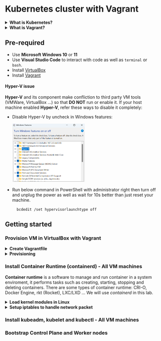 # Kubernetes cluster with Vagrant

<details><summary><b>What is Kubernetes?</b></summary>


**Kubernetes (K8s)** is an open-source platform that is used to deploy and manage container. Below are some basic concepts in Kubernetes:

- **Node:** A server as cloud instance, VM of premise or computer where container can be deployed and run. There are 2 types:

    **Worker Node:**

    **Control Plan (Master) Node:**

- **Pod:** A group of containers deployed in the same **Node**. Each pod has a unique IP and shares network as well as storage resources to each other.

- **ReplicaSet:** This resource is used to manage a specify number of **Pods** are running for some purpose.
    
    *Example: If you want to have and persist 3 pods for your web app you have to define them in yaml/yml file.*

    <img src="/images/ReplicaSet.png" width=25% height=25%>

    *This yaml/yml file ensures your nginx app will always has 3 pods running **"replicas: 3"** in the same time with ReplicaSet resource.*        

- **Deployment:** This resource is used to deploy and manage **Pods** and **ReplicaSets**. It can update and rollback **Pods** via **ReplicaSet**.
    
    *Example: Your web app needs to have 2 versions. 1 is for lastest update and 1 is for backup version to rollback once it has accident. Therefore, you have to define 2 ReplicaSets in a Deployment yaml/yml file.*

    <img src="/images/Deployment.png" width=25% height=25%>

    *In this file, if you want to update app version, you just need to change the image then Kubenetes will create a new ReplicaSet with lastest image version for Pods.*

![](/images/Deployment_ReplicaSet_Pod.png)

- **StatefulSets** is a controller that is used to manage stability and consistency application. The best pactice is Database.

- **DaemonSets** is used to deploy an application pod to all node in cluster.

    *Example: You want to setup an Prometheus for all node to monitor. DaemonSets will help easily* 

</details>

<details><summary><b>What is Vagrant?</b></summary>

**Vagrant** is a tool to create infrastructure in virtual machine enviroment. It is **IaC** (Infrastructure as Code) on premise system that may help to define and manage virtual machines using code.

</details>

## Pre-required
- Use **Microsoft Windows 10** or **11**
- Use **Visual Studio Code** to interact with code as well as ``terminal`` or ``bash``.
- Install [VirtualBox](https://www.virtualbox.org/wiki/Downloads)
- Install [Vagrant](https://developer.hashicorp.com/vagrant/downloads)


#### Hyper-V issue

**Hyper-V** and its component make confliction to third party VM tools (VMWare, VirtualBox ...) so that **DO NOT** run or enable it. If your host machine enabled **Hyper-V**, refer these ways to disable it completely:
 
- Disable Hyper-V by uncheck in Windows features:

    <img src="/images/disable%20hyper%20v%20in%20windows%20features.png" width=50% height=50%>

- Run below command in PowerShell with administrator right then turn off and unplug the power as well as wait for 10s better than just reset your machine.

        bcdedit /set hypervisorlaunchtype off


## Getting started

### Provision VM in VirtualBox with Vagrant

<details><summary><b>Create Vagrantfile</b></summary>

Run `vagrant init` or create a file with *Vagrantfile* name.

Use as below code or [Vagrantfile](./Vagrantfile):

```
# -*- mode: ruby -*-
# vi:set ft=ruby sw=2 ts=2 sts=2:

# Define the number of control plane (MASTER_NODE) and node (WORKER_NODE)
NUM_MASTER_NODE = 1
NUM_WORKER_NODE = 2

IP_NW = "192.168.56."
MASTER_IP_START = 1
NODE_IP_START = 2

# All Vagrant configuration is done below. The "2" in Vagrant.configure
# configures the configuration version (we support older styles for
# backwards compatibility). Please don't change it unless you know what
# you're doing.
Vagrant.configure("2") do |config|
  # The most common configuration options are documented and commented below.
  # For a complete reference, please see the online documentation at
  # https://docs.vagrantup.com.

  # Every Vagrant development environment requires a box. You can search for
  # boxes at https://vagrantcloud.com/search.
  # Here are some key details about the "ubuntu/bionic64" Vagrant box:
    # Operating System: Ubuntu 18.04 LTS (Bionic Beaver)
        # Ubuntu 18.04 LTS will receive security updates and bug fixes 
        # from Canonical, the company behind Ubuntu, until April 2023 
        # for desktop and server versions, and until April 2028 for 
        # server versions with Extended Security Maintenance (ESM) enabled.
    # Architecture: x86_64 (64-bit)
    # Disk Size: 10 GB
    # RAM: 2 GB
    # CPUs: 2
    # Desktop Environment: None (headless)
    # Provider: VirtualBox
  config.vm.box = "ubuntu/bionic64"

  # Disable automatic box update checking. If you disable this, then
  # boxes will only be checked for updates when the user runs
  # `vagrant box outdated`. This is not recommended.
  config.vm.box_check_update = false

  # View the documentation for the VirtualBox for more
  # information on available options.
  # https://developer.hashicorp.com/vagrant/docs/providers/virtualbox/configuration

  # Provision Control Plane
  (1..NUM_MASTER_NODE).each do |i|
      config.vm.define "kubemaster" do |node|
        node.vm.provider "virtualbox" do |vb|
            vb.name = "kubemaster"
            vb.memory = 2048
            vb.cpus = 2
        end
        node.vm.hostname = "kubemaster"
        node.vm.network :private_network, ip: IP_NW + "#{MASTER_IP_START + i}"
      end
  end


  # Provision Nodes
  (1..NUM_WORKER_NODE).each do |i|
    config.vm.define "kubenode0#{i}" do |node|
        node.vm.provider "virtualbox" do |vb|
            vb.name = "kubenode0#{i}"
            vb.memory = 2048
            vb.cpus = 2
        end
        node.vm.hostname = "kubenode0#{i}"
        node.vm.network :private_network, ip: IP_NW + "#{NODE_IP_START + i}"
    end
  end
end
```

In this **Vagrantfile**, we simply specify:
- Number of virtual machines: ``NUM_MASTER_NODE``, ``NUM_WORKER_NODE``
- IP address: ``IP_NW``, ``MASTER_IP_START``, ``NODE_IP_START``
- Private networking connectivity: ``node.vm.network``
- Unique hostname: ``node.vm.hostname``
- Operating system: ``config.vm.box``
- System resources: ``vb.memory``, ``vb.cpus``
- GUI of VM Machine: `vb.gui`

**Vagrantfile** uses **Ruby** syntax. Refer [here](https://developer.hashicorp.com/vagrant/docs/vagrantfile) to get more information when modifying **Vagrantfile**.

</details>

<details><summary><b>Provisioning</b></summary>

1. Run this command

        vagrant up

    In this step, we may stuck when each machine is bootstrapped because of **Hyper-V** or hardware compatibility.

    ![](/images/stucking%20error.png)

    <img src="/images/stucking%20error%202.png" width=50% height=50%>

    If you do all ways in [Hyper-V issue](#hyper-v-issue) and still get this stucking:
    - Press "Enter" button to trigger manually from VM GUI. 
    - Increase boot_timeout (default is 300s) as terminal message in `Vagrantfile` (This is not the best practice to solve the issue).

        <img src="/images/increase%20boot_timeout.png" width=50% height=50%>
    
    - Remove the stucked-machine in **VirtualBox** and its resource in directory *"C:\Users\YourUser\VirtualBox VMs/"* then `vagrant up` again.
    - Re-install Windows OS (The last choice).

2. Verify provisioned-VM by command:

        vagrant status

    Result:

    <img src="/images/vagrant%20status.png" width=75% height=75%>

3. Remote to each node via ssh using command:

    Kubemaster

        vagrant ssh kubemaster

    Kubenode01

        vagrant ssh kubenode01

    Kubenode02

        vagrant ssh kubenode02



**Vagrant** fowards port 22 and generates keypair for `ssh` by itself so that we do not need to define them in `Vagrantfile`. Refer [Vagrant: SSH Sharing](https://developer.hashicorp.com/vagrant/docs/share/ssh) and [Vagrantfile: config.ssh](https://developer.hashicorp.com/vagrant/docs/vagrantfile/ssh_settings) for more information.

</details>

### Install Container Runtime (containerd) - All VM machines

**Container runtime** is a software to manage and run container in a system enviroment, it performs tasks such as creating, starting, stopping and deleting containers. There are some types of container runtime: CRI-O, Docker Engine, rkt (Rocket), LXC/LXD ... We will use *containerd* in this lab.

<details><summary><b>Load kernel modules in Linux</b></summary>

Run

    cat <<EOF | sudo tee /etc/modules-load.d/k8s.conf
    overlay
    br_netfilter
    EOF

    sudo modprobe overlay
    sudo modprobe br_netfilter

- Above commands help to define `overlay` and `br_netfilter` kernel module into `k8s.conf` file. `modules-load.d` is a system directory for configuring the kernel module loading process with `.conf` file that specifies the modules will be loaded when system boots up.

- `overlay` module is required when using Docker and Kubenetes because it can create a writeable layer on top of read-only image, allowing multiple containers to share the same image while still maintaining their own file systems.

- `br_netfilter` module supports to filter network packet during the network connection of the Linux kernel. Linux Bridge is a virtual network device that allows multiple physical or virtual network interfaces to be connected to each other to form a single network segment. The br_netfilter module is required to enable the use of iptables rules to filter network packets passing through the bridge. This is very important for containerization technologies like Docker and Kubernetes, as they use network bridges to connect containers to each other and to the outside world.

Verify `overlay` and `br_netfilter` by below commands:

    lsmod | grep overlay
    lsmod | grep br_netfilter

</details>

<details><summary><b>Setup iptables to handle network packet</b></summary>

Run

    cat <<EOF | sudo tee /etc/sysctl.d/k8s.conf
    net.bridge.bridge-nf-call-iptables  = 1
    net.bridge.bridge-nf-call-ip6tables = 1
    net.ipv4.ip_forward                 = 1
    EOF

    sudo sysctl --system

- `net.bridge.bridge-nf-call-iptables  = 1` command enables to allow packets pass through network bridges by iptables. These packets will be sent to the FORWARD chain of iptables for further control.

- `net.ipv4.ip_forward = 1` command enables to foward the packets between different network interfaces and their intended destination address on the system. This is an important feature for implementing complex network solutions such as virtualization or distributed computer networks.

- `sudo sysctl --system` apply above setting without reboot

</details>

### Install kubeadm, kubelet and kubectl - All VM machines

### Bootstrap Control Plane and Worker nodes
